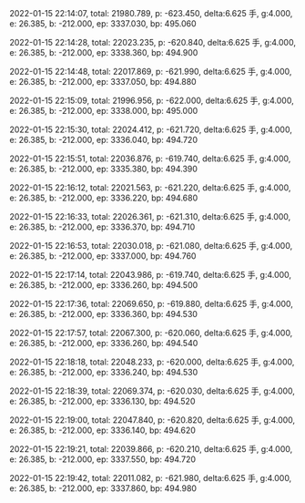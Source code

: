 2022-01-15 22:14:07, total: 21980.789, p: -623.450, delta:6.625 手, g:4.000, e: 26.385, b: -212.000, ep: 3337.030, bp: 495.060

2022-01-15 22:14:28, total: 22023.235, p: -620.840, delta:6.625 手, g:4.000, e: 26.385, b: -212.000, ep: 3338.360, bp: 494.900

2022-01-15 22:14:48, total: 22017.869, p: -621.990, delta:6.625 手, g:4.000, e: 26.385, b: -212.000, ep: 3337.050, bp: 494.880

2022-01-15 22:15:09, total: 21996.956, p: -622.000, delta:6.625 手, g:4.000, e: 26.385, b: -212.000, ep: 3338.000, bp: 495.000

2022-01-15 22:15:30, total: 22024.412, p: -621.720, delta:6.625 手, g:4.000, e: 26.385, b: -212.000, ep: 3336.040, bp: 494.720

2022-01-15 22:15:51, total: 22036.876, p: -619.740, delta:6.625 手, g:4.000, e: 26.385, b: -212.000, ep: 3335.380, bp: 494.390

2022-01-15 22:16:12, total: 22021.563, p: -621.220, delta:6.625 手, g:4.000, e: 26.385, b: -212.000, ep: 3336.220, bp: 494.680

2022-01-15 22:16:33, total: 22026.361, p: -621.310, delta:6.625 手, g:4.000, e: 26.385, b: -212.000, ep: 3336.370, bp: 494.710

2022-01-15 22:16:53, total: 22030.018, p: -621.080, delta:6.625 手, g:4.000, e: 26.385, b: -212.000, ep: 3337.000, bp: 494.760

2022-01-15 22:17:14, total: 22043.986, p: -619.740, delta:6.625 手, g:4.000, e: 26.385, b: -212.000, ep: 3336.260, bp: 494.500

2022-01-15 22:17:36, total: 22069.650, p: -619.880, delta:6.625 手, g:4.000, e: 26.385, b: -212.000, ep: 3336.360, bp: 494.530

2022-01-15 22:17:57, total: 22067.300, p: -620.060, delta:6.625 手, g:4.000, e: 26.385, b: -212.000, ep: 3336.260, bp: 494.540

2022-01-15 22:18:18, total: 22048.233, p: -620.000, delta:6.625 手, g:4.000, e: 26.385, b: -212.000, ep: 3336.240, bp: 494.530

2022-01-15 22:18:39, total: 22069.374, p: -620.030, delta:6.625 手, g:4.000, e: 26.385, b: -212.000, ep: 3336.130, bp: 494.520

2022-01-15 22:19:00, total: 22047.840, p: -620.820, delta:6.625 手, g:4.000, e: 26.385, b: -212.000, ep: 3336.140, bp: 494.620

2022-01-15 22:19:21, total: 22039.866, p: -620.210, delta:6.625 手, g:4.000, e: 26.385, b: -212.000, ep: 3337.550, bp: 494.720

2022-01-15 22:19:42, total: 22011.082, p: -621.980, delta:6.625 手, g:4.000, e: 26.385, b: -212.000, ep: 3337.860, bp: 494.980